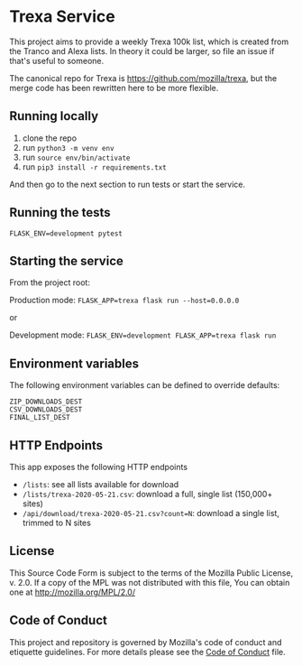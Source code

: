 # Trexa Service

This project aims to provide a weekly Trexa 100k list, which is created from the Tranco and Alexa lists. In theory it could be larger, so file an issue if that's
useful to someone.

The canonical repo for Trexa is https://github.com/mozilla/trexa, but the merge
code has been rewritten here to be more flexible.

## Running locally

1. clone the repo
2. run `python3 -m venv env`
3. run `source env/bin/activate`
4. run `pip3 install -r requirements.txt`

And then go to the next section to run tests or start the service.

## Running the tests

`FLASK_ENV=development pytest`

## Starting the service

From the project root:

Production mode:
`FLASK_APP=trexa flask run --host=0.0.0.0`

or

Development mode:
`FLASK_ENV=development FLASK_APP=trexa flask run`

## Environment variables

The following environment variables can be defined to override defaults:

```
ZIP_DOWNLOADS_DEST
CSV_DOWNLOADS_DEST
FINAL_LIST_DEST
```

## HTTP Endpoints

This app exposes the following HTTP endpoints

* `/lists`: see all lists available for download
* `/lists/trexa-2020-05-21.csv`: download a full, single list (150,000+ sites)
* `/api/download/trexa-2020-05-21.csv?count=N`: download a single list, trimmed to N sites

## License

This Source Code Form is subject to the terms of the Mozilla Public
License, v. 2.0. If a copy of the MPL was not distributed with this
file, You can obtain one at http://mozilla.org/MPL/2.0/

## Code of Conduct

This project and repository is governed by Mozilla's code of conduct and
etiquette guidelines. For more details please see the [Code of Conduct](./CODE_OF_CONDUCT.md) file.